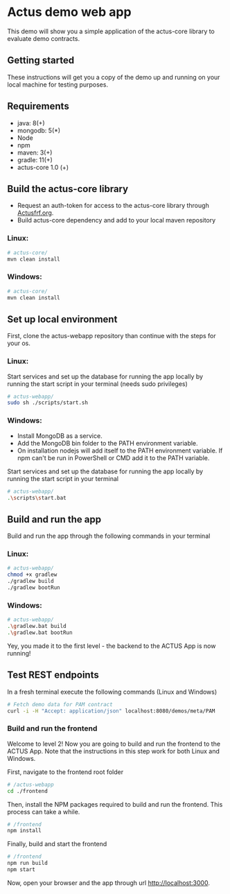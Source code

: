 # Actus demo web app
This demo will show you a simple application of the actus-core library to evaluate demo contracts.

## Getting started
These instructions will get you a copy of the demo up and running on your local machine for testing purposes.

## Requirements

* java: 8(+)
* mongodb: 5(*)
* Node
* npm
* maven: 3(+)
* gradle: 11(+)
* actus-core 1.0 (+)


## Build the actus-core library

* Request an auth-token for access to the actus-core library through [Actusfrf.org](https://www.actusfrf.org/developers).
* Build actus-core dependency and add to your local maven repository

### Linux:
```sh
# actus-core/
mvn clean install
```
### Windows:
```sh
# actus-core/
mvn clean install
```

## Set up local environment

First, clone the actus-webapp repository than continue with the steps for your os.

### Linux:

Start services and set up the database for running the app locally by running the start script in your terminal (needs sudo privileges)

```sh
# actus-webapp/
sudo sh ./scripts/start.sh
```

### Windows:
* Install MongoDB as a service.
* Add the MongoDB bin folder to the PATH environment variable.
* On installation nodejs will add itself to the PATH environment variable. If npm can't be run in PowerShell or CMD add it to the PATH variable.

Start services and set up the database for running the app locally by running the start script in your terminal

```sh
# actus-webapp/
.\scripts\start.bat
```

## Build and run the app

Build and run the app through the following commands in your terminal

### Linux:
```sh
# actus-webapp/
chmod +x gradlew
./gradlew build
./gradlew bootRun
```

### Windows:
```sh
# actus-webapp/
.\gradlew.bat build
.\gradlew.bat bootRun
```

Yey, you made it to the first level - the backend to the ACTUS App is now running!


## Test REST endpoints

In a fresh terminal execute the following commands (Linux and Windows)

```sh
# Fetch demo data for PAM contract
curl -i -H "Accept: application/json" localhost:8080/demos/meta/PAM
```


### Build and run the frontend

Welcome to level 2! Now you are going to build and run the frontend to the ACTUS App. Note that the instructions in this step work for both Linux and Windows.

First, navigate to the frontend root folder

```sh
# /actus-webapp
cd ./frontend
```

Then, install the NPM packages required to build and run the frontend. This process can take a while.

```sh
# /frontend
npm install
```

Finally, build and start the frontend

```sh
# /frontend
npm run build
npm start
```

Now, open your browser and the app through url <a href="http://localhost:3000">http://localhost:3000</a>.

